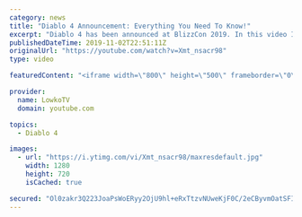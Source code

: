 ```yaml
---
category: news
title: "Diablo 4 Announcement: Everything You Need To Know!"
excerpt: "Diablo 4 has been announced at BlizzCon 2019. In this video I go over everything you need to know about this upcoming Blizzard Entertainment game."
publishedDateTime: 2019-11-02T22:51:11Z
originalUrl: "https://youtube.com/watch?v=Xmt_nsacr98"
type: video

featuredContent: "<iframe width=\"800\" height=\"500\" frameborder=\"0\" src=\"https://www.youtube.com/embed/Xmt_nsacr98\" allow=\"accelerometer; autoplay; encrypted-media; gyroscope; picture-in-picture\" allowfullscreen></iframe>"

provider:
  name: LowkoTV
  domain: youtube.com

topics:
  - Diablo 4

images:
  - url: "https://i.ytimg.com/vi/Xmt_nsacr98/maxresdefault.jpg"
    width: 1280
    height: 720
    isCached: true

secured: "Ol0zakr3Q223JoaPsWoERyy2OjU9hl+eRxTtzvNUweKjF0C/2eCByvmOatSFIJNoYUiZVzR2kOIsK3WoUztT+ekEDsmvibqcIGmqodG/ARhzQpnCjSo9opP2/jGKmm07yAfmSlt3ZOaS9qx1Sf53OBc+TPJlPWDM+oZk6O7Gyos7y6HRDHayK31ABLHDpDqTmjRbWgozOsWT7h+SfuXbbPu+NmuJnabWC5deCdYxfKIW4d/AivlokggAVHu3f4JQzwWRNCkTGJdMcQ6S60BqvfnENCobz9KhHG2dvRbI/ANN6JYhbDW60wZBhZpL/qgNa87/JUhqnBMw2wLNbmbeuswUScTZ6asqbX9+kSwOtVUg8XSryCXbSIH9Xd4ve/G4Do2cALlqHkyTLF0I3SQs49Jz/mtf4TRs1Ap8xAyMoiJKsjwCzpSxHyfSf1F6auZV;/V+P9mCfjLh2q0eNA2/V7Q=="
---
```


